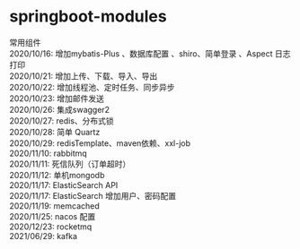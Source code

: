 # springboot-modules
常用组件  
 2020/10/16: 增加mybatis-Plus 、数据库配置 、shiro、简单登录 、Aspect 日志打印  
 2020/10/21: 增加上传、下载、导入、导出  
 2020/10/22: 增加线程池、定时任务、同步异步  
 2020/10/23: 增加邮件发送  
 2020/10/26: 集成swagger2  
 2020/10/27: redis、分布式锁  
 2020/10/28: 简单 Quartz  
 2020/10/29: redisTemplate、maven依赖、xxl-job  
 2020/11/10: rabbitmq  
 2020/11/11: 死信队列（订单超时）  
 2020/11/12: 单机mongodb  
 2020/11/17: ElasticSearch API  
 2020/11/17: ElasticSearch 增加用户、密码配置  
 2020/11/19: memcached    
 2020/11/25: nacos 配置    
 2020/12/23: rocketmq     
 2021/06/29: kafka     
 